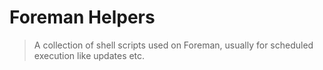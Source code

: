# Foreman Helpers

> A collection of shell scripts used on Foreman, usually for scheduled execution like updates etc.

